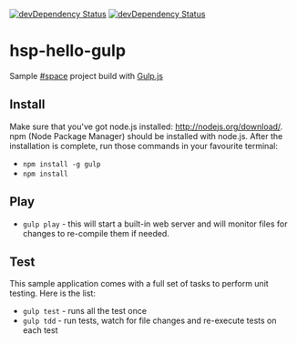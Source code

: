 [![devDependency Status](https://david-dm.org/PK1A/hsp-hello-gulp/status.png?branch=master)](https://david-dm.org/PK1A/hsp-hello-gulp#info=dependencies)
[![devDependency Status](https://david-dm.org/PK1A/hsp-hello-gulp/dev-status.png?branch=master)](https://david-dm.org/PK1A/hsp-hello-gulp#info=devDependencies)

hsp-hello-gulp
==============

Sample <a href="https://github.com/ariatemplates/hashspace" target="_blank">#space</a> project build with <a href="http://gulpjs.com/" target="_blank">Gulp.js</a>

## Install

Make sure that you've got node.js installed: http://nodejs.org/download/.
npm (Node Package Manager) should be installed with node.js. After the installation is complete, run those commands in your favourite terminal:

* `npm install -g gulp`
* `npm install`

## Play

* `gulp play` - this will start a built-in web server and will monitor files for changes to re-compile them if needed.

## Test

This sample application comes with a full set of tasks to perform unit testing. Here is the list:
* `gulp test` - runs all the test once
* `gulp tdd` - run tests, watch for file changes and re-execute tests on each test